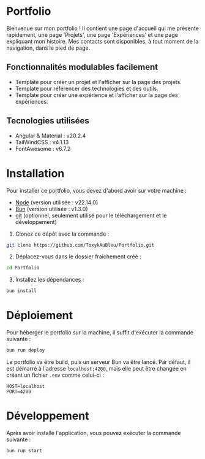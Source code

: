 # Portfolio

Bienvenue sur mon portfolio !
Il contient une page d'accueil qui me présente rapidement, une page 'Projets', une page 'Expériences' et une page expliquant mon histoire.
Mes contacts sont disponibles, à tout moment de la navigation, dans le pied de page.

## Fonctionnalités modulables facilement

- Template pour créer un projet et l'afficher sur la page des projets.
- Template pour référencer des technologies et des outils.
- Template pour créer une expérience et l'afficher sur la page des expériences.

## Tecnologies utilisées

- Angular & Material : v20.2.4
- TailWindCSS : v4.1.13
- FontAwesome : v6.7.2

# Installation

Pour installer ce portfolio, vous devez d'abord avoir sur votre machine :

- [Node](https://nodejs.org/en/download) (version utilisée : v22.14.0)
- [Bun](https://bun.sh) (version utilisée : v1.3.0)
- [git](https://git-scm.com/) (optionnel, seulement utilisé pour le téléchargement et le développement)

1. Clonez ce dépôt avec la commande :

```sh
git clone https://github.com/ToxykAuBleu/Portfolio.git
```

2. Déplacez-vous dans le dossier fraîchement créé :

```sh
cd Portfolio
```

3. Installez les dépendances :

```sh
bun install
```

# Déploiement

Pour héberger le portfolio sur la machine, il suffit d'exécuter la commande suivante :

```sh
bun run deploy
```

Le portfolio va être build, puis un serveur Bun va être lancé. Par défaut, il est démarré à l'adresse `localhost:4200`, mais elle peut être changée en créant un fichier `.env` comme celui-ci :

```env
HOST=localhost
PORT=4200
```

# Développement

Après avoir installé l'application, vous pouvez exécuter la commande suivante :

```sh
bun run start
```
